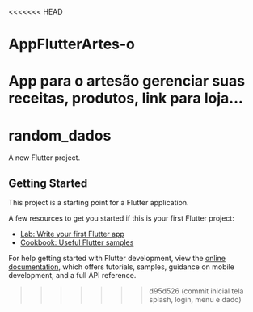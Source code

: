 <<<<<<< HEAD
# AppFlutterArtes-o
App para o artesão gerenciar suas receitas, produtos, link para loja...
=======
# random_dados

A new Flutter project.

## Getting Started

This project is a starting point for a Flutter application.

A few resources to get you started if this is your first Flutter project:

- [Lab: Write your first Flutter app](https://docs.flutter.dev/get-started/codelab)
- [Cookbook: Useful Flutter samples](https://docs.flutter.dev/cookbook)

For help getting started with Flutter development, view the
[online documentation](https://docs.flutter.dev/), which offers tutorials,
samples, guidance on mobile development, and a full API reference.
>>>>>>> d95d526 (commit inicial tela splash, login, menu e dado)
